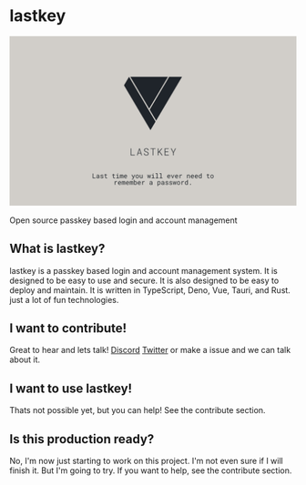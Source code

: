 # lastkey

<p align="center">
    <img alt="" src="./lastkey-banner.png" />
</p>

Open source passkey based login and account management

## What is lastkey?

lastkey is a passkey based login and account management system. It is designed to be easy to use and secure. It is also designed to be easy to deploy and maintain. It is written in TypeScript, Deno, Vue, Tauri, and Rust. just a lot of fun technologies.

## I want to contribute!

Great to hear and lets talk! [Discord](https://discord.com/users/maxvdschee#0986) [Twitter](https://twitter.com/maxvanderschee) or make a issue and we can talk about it.

## I want to use lastkey!

Thats not possible yet, but you can help! See the contribute section.

## Is this production ready?

No, I'm now just starting to work on this project. I'm not even sure if I will finish it. But I'm going to try. If you want to help, see the contribute section.
